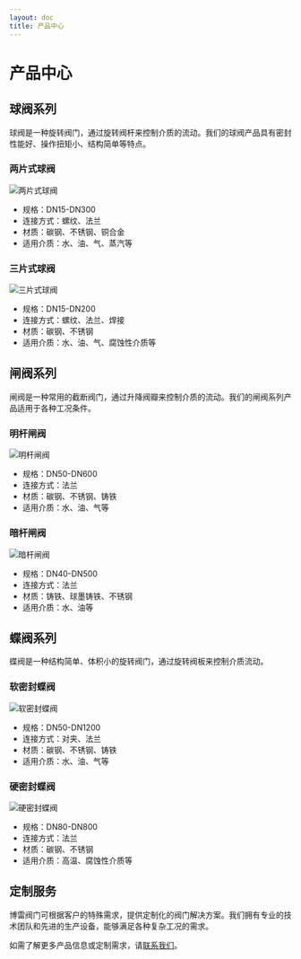 ```yaml
---
layout: doc
title: 产品中心
---
```


# 产品中心

## 球阀系列

球阀是一种旋转阀门，通过旋转阀杆来控制介质的流动。我们的球阀产品具有密封性能好、操作扭矩小、结构简单等特点。

### 两片式球阀

<img src="/products/ball-valve-1.jpg" alt="两片式球阀" style="max-width: 300px;" class="custom-img" />

- 规格：DN15-DN300
- 连接方式：螺纹、法兰
- 材质：碳钢、不锈钢、铜合金
- 适用介质：水、油、气、蒸汽等

### 三片式球阀

<img src="/products/ball-valve-2.jpg" alt="三片式球阀" style="max-width: 300px;" class="custom-img" />

- 规格：DN15-DN200
- 连接方式：螺纹、法兰、焊接
- 材质：碳钢、不锈钢
- 适用介质：水、油、气、腐蚀性介质等

## 闸阀系列

闸阀是一种常用的截断阀门，通过升降阀瓣来控制介质的流动。我们的闸阀系列产品适用于各种工况条件。

### 明杆闸阀

<img src="/products/gate-valve-1.jpg" alt="明杆闸阀" style="max-width: 300px;" class="custom-img" />

- 规格：DN50-DN600
- 连接方式：法兰
- 材质：碳钢、不锈钢、铸铁
- 适用介质：水、油、气等

### 暗杆闸阀

<img src="/products/gate-valve-2.jpg" alt="暗杆闸阀" style="max-width: 300px;" class="custom-img" />

- 规格：DN40-DN500
- 连接方式：法兰
- 材质：铸铁、球墨铸铁、不锈钢
- 适用介质：水、油等

## 蝶阀系列

蝶阀是一种结构简单、体积小的旋转阀门，通过旋转阀板来控制介质流动。

### 软密封蝶阀

<img src="/products/butterfly-valve-1.jpg" alt="软密封蝶阀" style="max-width: 300px;" class="custom-img" />

- 规格：DN50-DN1200
- 连接方式：对夹、法兰
- 材质：碳钢、不锈钢、铸铁
- 适用介质：水、油、气等

### 硬密封蝶阀

<img src="/products/butterfly-valve-2.jpg" alt="硬密封蝶阀" style="max-width: 300px;" class="custom-img" />

- 规格：DN80-DN800
- 连接方式：法兰
- 材质：碳钢、不锈钢
- 适用介质：高温、腐蚀性介质等

## 定制服务

博雷阀门可根据客户的特殊需求，提供定制化的阀门解决方案。我们拥有专业的技术团队和先进的生产设备，能够满足各种复杂工况的需求。

如需了解更多产品信息或定制需求，请[联系我们](/contact)。
